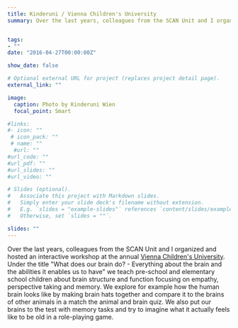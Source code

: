 ```yaml
---
title: Kinderuni / Vienna Children's University
summary: Over the last years, colleagues from the SCAN Unit and I organized and hosted an interactive workshop at the annual [Vienna Children's University](https://kinderuni.at/en/). Under the title "What does our brain do? - Everything about the brain and the abilities it enables us to have" we teach pre-school and elementary school children about brain structure and function focusing on empathy, perspective taking and memory. We explore for example how the human brain looks like by making brain hats together and  compare it to the brains of other animals in a match the animal and brain quiz. We also put our brains to the test with memory tasks and try to imagine what it actually feels like to be old in a role-playing game.


tags:
- ""
date: "2016-04-27T00:00:00Z"

show_date: false

# Optional external URL for project (replaces project detail page).
external_link: ""

image:
  caption: Photo by Kinderuni Wien
  focal_point: Smart

#links:
#- icon: ""
 # icon_pack: ""
 # name: ""
  #url: ""
#url_code: ""
#url_pdf: ""
#url_slides: ""
#url_video: ""

# Slides (optional).
#   Associate this project with Markdown slides.
#   Simply enter your slide deck's filename without extension.
#   E.g. `slides = "example-slides"` references `content/slides/example-slides.md`.
#   Otherwise, set `slides = ""`.

slides: ""
---
```

Over the last years, colleagues from the SCAN Unit and I organized and hosted an interactive workshop at the annual [Vienna Children's University](https://kinderuni.at/en/). Under the title "What does our brain do? - Everything about the brain and the abilities it enables us to have" we teach pre-school and elementary school children about brain structure and function focusing on empathy, perspective taking and memory. We explore for example how the human brain looks like by making brain hats together and  compare it to the brains of other animals in a match the animal and brain quiz. We also put our brains to the test with memory tasks and try to imagine what it actually feels like to be old in a role-playing game.

